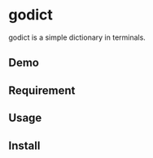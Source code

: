 # godict

godict is a simple dictionary in terminals.

## Demo


## Requirement


## Usage


## Install

